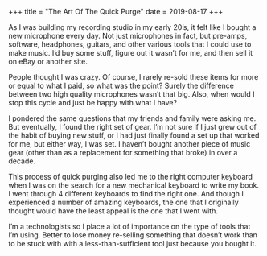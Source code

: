 +++
title = "The Art Of The Quick Purge"
date = 2019-08-17
+++

As I was building my recording studio in my early 20’s, it felt like I bought a new microphone every day. Not just microphones in fact, but pre-amps, software, headphones, guitars, and other various tools that I could use to make music. I’d buy some stuff, figure out it wasn’t for me, and then sell it on eBay or another site.

People thought I was crazy. Of course, I rarely re-sold these items for more or equal to what I paid, so what was the point? Surely the difference between two high quality microphones wasn’t that big. Also, when would I stop this cycle and just be happy with what I have?

I pondered the same questions that my friends and family were asking me. But eventually, I found the right set of gear. I’m not sure if I just grew out of the habit of buying new stuff, or I had just finally found a set up that worked for me, but either way, I was set. I haven’t bought another piece of music gear (other than as a replacement for something that broke) in over a decade. 

This process of quick purging also led me to the right computer keyboard when I was on the search for a new mechanical keyboard to write my book. I went through 4 different keyboards to find the right one. And though I experienced a number of amazing keyboards, the one that I originally thought would have the least appeal is the one that I went with.

I’m a technologists so I place a lot of importance on the type of tools that I’m using. Better to lose money re-selling something that doesn’t work than to be stuck with with a less-than-sufficient tool just because you bought it.